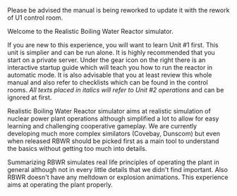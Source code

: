 Please be advised the manual is being reworked to update it with the rework of U1 control room.

Welcome to the Realistic Boiling Water Reactor simulator.

If you are new to this experience, you will want to learn Unit #1 first. This unit is simplier and can be run alone. It is highly recommended that you start on a private server. Under the gear icon on the right there is an interactive startup guide which will teach you how to run the reactor in automatic mode. It is also advisable that you at least review this whole manual and also refer to checklists which can be found in the control rooms.  *All texts placed in italics will refer to Unit #2 operations* and can be ignored at first.

Realistic Boiling Water Reactor simulator aims at realistic simulation of nuclear power plant operations although simplified a lot to allow for easy learning and challenging cooperative gameplay. We are currently developing much more complex similators (Covebay, Dunscom) but even when released RBWR should be picked first as a main tool to understand the basics without getting too much into details.

Summarizing RBWR simulates real life principles of operating the plant in general although not in every little details that we didn't find important. Also RBWR doesn't have any meltdown or explosion animations. This experience aims at operating the plant properly.
